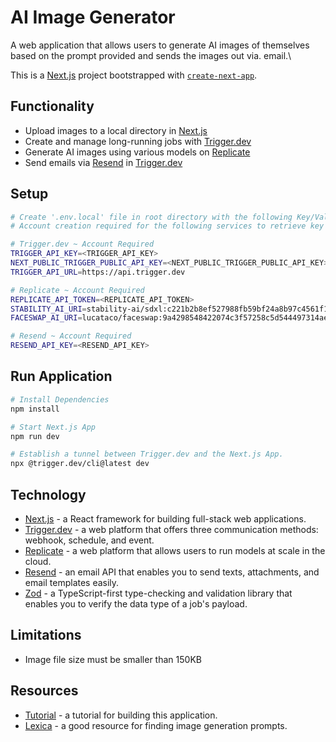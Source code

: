 # AI Image Generator
A web application that allows users to generate AI images of themselves based on the prompt provided and sends the images out via. email.\

This is a [Next.js](https://nextjs.org/) project bootstrapped with [`create-next-app`](https://github.com/vercel/next.js/tree/canary/packages/create-next-app).

## Functionality
- Upload images to a local directory in [Next.js](https://nextjs.org/)
- Create and manage long-running jobs with [Trigger.dev](https://trigger.dev/)
- Generate AI images using various models on [Replicate](https://replicate.com/)
- Send emails via [Resend](https://resend.com/) in [Trigger.dev](https://trigger.dev/)

## Setup
```bash
# Create '.env.local' file in root directory with the following Key/Value pairs.
# Account creation required for the following services to retrieve key values.

# Trigger.dev ~ Account Required
TRIGGER_API_KEY=<TRIGGER_API_KEY>
NEXT_PUBLIC_TRIGGER_PUBLIC_API_KEY=<NEXT_PUBLIC_TRIGGER_PUBLIC_API_KEY>
TRIGGER_API_URL=https://api.trigger.dev

# Replicate ~ Account Required
REPLICATE_API_TOKEN=<REPLICATE_API_TOKEN>
STABILITY_AI_URI=stability-ai/sdxl:c221b2b8ef527988fb59bf24a8b97c4561f1c671f73bd389f866bfb27c061316
FACESWAP_AI_URI=lucataco/faceswap:9a4298548422074c3f57258c5d544497314ae4112df80d116f0d2109e843d20d

# Resend ~ Account Required
RESEND_API_KEY=<RESEND_API_KEY>
```

## Run Application
```bash
# Install Dependencies
npm install

# Start Next.js App
npm run dev

# Establish a tunnel between Trigger.dev and the Next.js App.
npx @trigger.dev/cli@latest dev
```

## Technology
- [Next.js](https://nextjs.org/) - a React framework for building full-stack web applications.
- [Trigger.dev](https://trigger.dev/) - a web platform that offers three communication methods: webhook, schedule, and event.
- [Replicate](https://replicate.com/) - a web platform that allows users to run models at scale in the cloud.
- [Resend](https://resend.com/) - an email API that enables you to send texts, attachments, and email templates easily.
- [Zod](https://zod.dev/) - a TypeScript-first type-checking and validation library that enables you to verify the data type of a job's payload.

## Limitations
- Image file size must be smaller than 150KB

## Resources
- [Tutorial](https://trigger.dev/blog/turn-your-face-into-a-super-hero) - a tutorial for building this application.
- [Lexica](https://lexica.art) - a good resource for finding image generation prompts.
